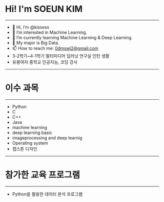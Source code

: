 # Hi! I'm SOEUN KIM

---

- 👋 Hi, I’m @kissess
- 👀 I’m interested in Machine Learning.
- 🌱 I’m currently learning Machine Learning & Deep Learning.
- 💞️ My major is Big Data.
- 📫 How to reach me: 0dmswl2@gmail.com
- 3-2학기~4-1학기 멀티미디어 딥러닝 연구실 인턴 생활
- 유봉여자 중학교 인공지능, 코딩 강사
----

# 이수 과목

---

- Python
- C
- C++
- Java
- machine learning
- deep learning basic
- imageprocessing and deep learnig
- Operating system
- 캡스톤 디자인

---

# 참가한 교육 프로그램

---
- Python을 활용한 데이터 분석 프로그램

